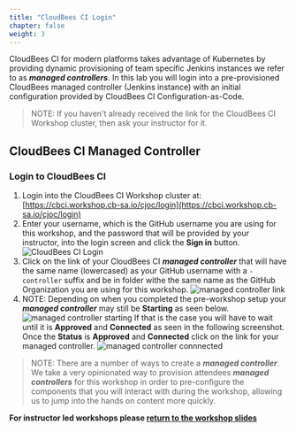 ```yaml
---
title: "CloudBees CI Login"
chapter: false
weight: 3
--- 
```


CloudBees CI for modern platforms takes advantage of Kubernetes by providing dynamic provisioning of team specific Jenkins instances we refer to as ***managed controllers***. In this lab you will login into a pre-provisioned CloudBees managed controller (Jenkins instance) with an initial configuration provided by CloudBees CI Configuration-as-Code.

>NOTE: If you haven't already received the link for the CloudBees CI Workshop cluster, then ask your instructor for it.

## CloudBees CI Managed Controller

### Login to CloudBees CI

1. Login into the CloudBees CI Workshop cluster at: [https://cbci.workshop.cb-sa.io/cjoc/login](https://cbci.workshop.cb-sa.io/cjoc/login) 
2. Enter your username, which is the GitHub username you are using for this workshop, and the password that will be provided by your instructor, into the login screen and click the **Sign in** button. ![CloudBees CI Login](setup-login.png?width=40pc)
3. Click on the link of your CloudBees CI ***managed controller*** that will have the same name (lowercased) as your GitHub username with a `-controller` suffix and be in folder withe the same name as the GitHub Organization you are using for this workshop. ![managed controller link](managed-controller-link.png?width=70pc) 
4. NOTE: Depending on when you completed the pre-workshop setup your ***managed controller*** may still be **Starting** as seen below. ![managed controller starting](starting.png?width=60pc) 
If that is the case you will have to wait until it is **Approved** and **Connected** as seen in the following screenshot. Once the **Status** is **Approved** and **Connected** click on the link for your managed controller. ![managed controller connnected](mc-connected.png?width=60pc) 

>NOTE: There are a number of ways to create a ***managed controller***. We take a very opinionated way to provision attendees ***managed controllers*** for this workshop in order to pre-configure the components that you will interact with during the workshop, allowing us to jump into the hands on content more quickly.

**For instructor led workshops please <a href="https://cloudbees-days.github.io/cloudbees-field-workshops/cloudbees-ci/#cbci-setup-review">return to the workshop slides</a>**
